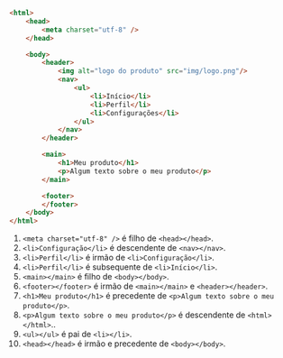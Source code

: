 ```html
<html>
	<head>
		<meta charset="utf-8" />	
	</head>

	<body>
		<header>
			<img alt="logo do produto" src="img/logo.png"/>
			<nav>
				<ul>
					<li>Início</li>
					<li>Perfil</li>
					<li>Configurações</li>
				</ul>
			</nav>
		</header>

		<main>
			<h1>Meu produto</h1>
			<p>Algum texto sobre o meu produto</p>
		</main>

		<footer>
		</footer>
	</body>
</html>
```

1. `<meta charset="utf-8" />` é filho de `<head></head>`.
2. `<li>Configuração</li>` é descendente de `<nav></nav>`.
3. `<li>Perfil</li>` é irmão de `<li>Configuração</li>`.
4. `<li>Perfil</li>` é subsequente de `<li>Início</li>`.
5. `<main></main>` é filho de `<body></body>`.
6. `<footer></footer>` é irmão de `<main></main>` e `<header></header>`.
7. `<h1>Meu produto</h1>` é precedente de `<p>Algum texto sobre o meu produto</p>`.
8. `<p>Algum texto sobre o meu produto</p>` é descendente de `<html></html>`..
9. `<ul></ul>` é pai de `<li></li>`.
10. `<head></head>` é irmão e precedente de `<body></body>`.
